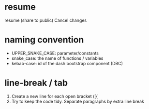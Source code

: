 # resume
resume (share to public)
Cancel changes
# naming convention
- UPPER_SNAKE_CASE:   parameter/constants
- snake_case:         the name of functions / variables
- kebab-case:         id of the dash bootstrap component (DBC)

# line-break / tab
1.  Create a new line for each open bracket ([{
2.  Try to keep the code tidy. Separate paragraphs by extra line break


